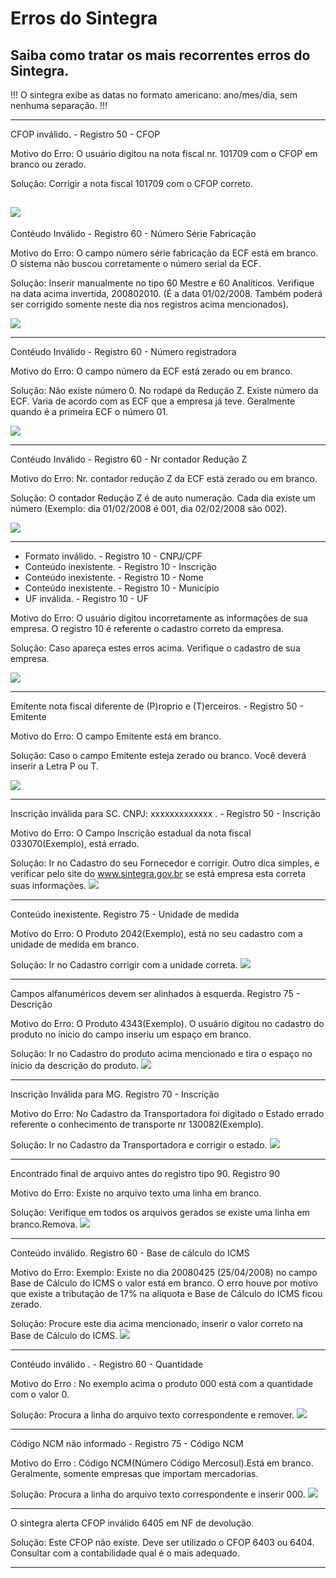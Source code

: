 # Erros do Sintegra

## Saiba como tratar os mais recorrentes erros do Sintegra.

!!!
O sintegra exibe as datas no formato americano: ano/mes/dia, sem nenhuma separação.
!!!

---

CFOP inválido. - Registro 50 - CFOP

Motivo do Erro: O usuário digitou na nota fiscal nr. 101709 com o CFOP em branco ou zerado.

Solução: Corrigir a nota fiscal 101709 com o CFOP correto.

![](../assets/erros-do-sintegra/02.gif)
---

Contéudo Inválido - Registro 60 - Número Série Fabricação

Motivo do Erro: O campo número série fabricação da ECF está em branco. O sistema não buscou corretamente o número serial da ECF.

Solução: Inserir manualmente no tipo 60 Mestre e 60 Analíticos. Verifique na data acima invertida, 200802010. (É a data 01/02/2008. Também poderá ser corrigido somente neste dia nos registros acima mencionados).

![](../assets/erros-do-sintegra/03.gif)

---

Contéudo Inválido - Registro 60 - Número registradora

Motivo do Erro: O campo número da ECF está zerado ou em branco.

Solução: Não existe número 0. No rodapé da Redução Z. Existe número da ECF. Varia de acordo com as ECF que a empresa já teve. Geralmente quando é a primeira ECF o número 01.

![](../assets/erros-do-sintegra/04.gif)

---

Contéudo Inválido - Registro 60 - Nr contador Redução Z

Motivo do Erro: Nr. contador redução Z da ECF está zerado ou em branco.

Solução: O contador Redução Z é de auto numeração. Cada dia existe um número (Exemplo: dia 01/02/2008 é 001, dia 02/02/2008 são 002).

![](../assets/erros-do-sintegra/05.gif)

---

- Formato inválido. - Registro 10 - CNPJ/CPF
- Conteúdo inexistente. - Registro 10 - Inscrição
- Conteúdo inexistente. - Registro 10 - Nome
- Conteúdo inexistente. - Registro 10 - Município
- UF inválida. - Registro 10 - UF

Motivo do Erro: O usuário digitou incorretamente as informações de sua empresa. O registro 10 é referente o cadastro correto da empresa.

Solução: Caso apareça estes erros acima. Verifique o cadastro de sua empresa.

![](../assets/erros-do-sintegra/06.gif)

---

Emitente nota fiscal diferente de (P)roprio e (T)erceiros. - Registro 50 - Emitente

Motivo do Erro: O campo Emitente está em branco.

Solução: Caso o campo Emitente esteja zerado ou branco. Você deverá inserir a Letra P ou T.

![](../assets/erros-do-sintegra/07.gif)

---

Inscrição inválida para SC. CNPJ: xxxxxxxxxxxxx . - Registro 50 - Inscrição

Motivo do Erro: O Campo Inscrição estadual da nota fiscal 033070(Exemplo), está errado.

Solução: Ir no Cadastro do seu Fornecedor e corrigir. Outro dica simples, e verificar pelo site do www.sintegra.gov.br se está empresa esta correta suas informações.
![](../assets/erros-do-sintegra/08.gif)

---

Conteúdo inexistente. Registro 75 - Unidade de medida

Motivo do Erro: O Produto 2042(Exemplo), está no seu cadastro com a unidade de medida em branco.

Solução: Ir no Cadastro corrigir com a unidade correta.
![](../assets/erros-do-sintegra/09.gif)

---

Campos alfanuméricos devem ser alinhados à esquerda. Registro 75 - Descrição

Motivo do Erro: O Produto 4343(Exemplo). O usuário digitou no cadastro do produto no ínicio do campo inseriu um espaço em branco.

Solução: Ir no Cadastro do produto acima mencionado e tira o espaço no ínicio da descrição do produto.
![](../assets/erros-do-sintegra/10.gif)

---

Inscrição Inválida para MG. Registro 70 - Inscrição

Motivo do Erro: No Cadastro da Transportadora foi digitado o Estado errado referente o conhecimento de transporte nr 130082(Exemplo).

Solução: Ir no Cadastro da Transportadora e corrigir o estado.
![](../assets/erros-do-sintegra/11.gif)

---

Encontrado final de arquivo antes do registro tipo 90. Registro 90

Motivo do Erro: Existe no arquivo texto uma linha em branco.

Solução: Verifique em todos os arquivos gerados se existe uma linha em branco.Remova.
![](../assets/erros-do-sintegra/12.gif)

---

Conteúdo inválido. Registro 60 - Base de cálculo do ICMS

Motivo do Erro: Exemplo: Existe no dia 20080425 (25/04/2008) no campo Base de Cálculo do ICMS o valor está em branco. O erro houve por motivo que existe a tributação de 17% na aliquota e Base de Cálculo do ICMS ficou zerado.

Solução: Procure este dia acima mencionado, inserir o valor correto na Base de Cálculo do ICMS.
![](../assets/erros-do-sintegra/13.gif)

---

Contéudo inválido . - Registro 60 - Quantidade

Motivo do Erro : No exemplo acima o produto 000 está com a quantidade com o valor 0.

Solução: Procura a linha do arquivo texto correspondente e remover.
![](../assets/erros-do-sintegra/14.gif)

---

Código NCM não informado - Registro 75 - Código NCM

Motivo do Erro : Código NCM(Número Código Mercosul).Está em branco. Geralmente, somente empresas que importam mercadorias.

Solução: Procura a linha do arquivo texto correspondente e inserir 000.
![](../assets/erros-do-sintegra/15.gif)

---

O sintegra alerta CFOP inválido 6405 em NF de devolução.

Solução: Este CFOP não existe. Deve ser utilizado o CFOP 6403 ou 6404. Consultar com a contabilidade qual é o mais adequado.

---